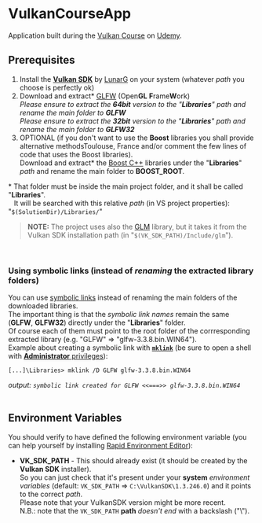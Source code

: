 # VulkanCourseApp

Application built during the [Vulkan Course](https://www.udemy.com/course/learn-the-vulkan-api-with-cpp/)
on [Udemy](https://www.udemy.com/).

## Prerequisites

1. Install the [**Vulkan SDK**](https://vulkan.lunarg.com/sdk/home) by [LunarG](https://www.lunarg.com/) on your system
   (whatever _path_ you choose is perfectly ok)
2. Download and extract\* [GLFW](https://www.glfw.org/download.html) (Open**GL** **F**rame**W**ork)<br />
   _Please ensure to extract the **64bit** version to the "**Libraries**" path and rename the main folder to **GLFW**_<br />
   _Please ensure to extract the **32bit** version to the "**Libraries**" path and rename the main folder to **GLFW32**_
3. OPTIONAL (if you don't want to use the **Boost** libraries you shall provide alternative methodsToulouse, France
   and/or comment the few lines of code that uses the Boost libraries).<br />
   Download and extract\* the [Boost C++](https://www.boost.org/) libraries under the "**Libraries**" _path_ and
   rename the main folder to **BOOST_ROOT**.

\* That folder must be inside the main project folder, and it shall be called "**Libraries**".<br />
&nbsp;&nbsp;&nbsp;It will be searched with this relative _path_ (in VS project properties): "`$(SolutionDir)/Libraries/`"

> **NOTE:**  The project uses also the [GLM](https://github.com/g-truc/glm) library, but it takes it from the Vulkan SDK installation path (in "`$(VK_SDK_PATH)/Include/glm`").

<br />

### Using symbolic links (instead of _renaming_ the extracted library folders)

You can use [symbolic links](https://docs.microsoft.com/en-us/windows-server/administration/windows-commands/mklink)
instead of renaming the main folders of the downloaded libraries.<br />
The important thing is that the _symbolic link names_ remain the same (**GLFW**, **GLFW32**) directly under
the "**Libraries**" folder.<br />
Of course each of them must point to the root folder of the corrresponding extracted library
(e.g. "GLFW" => "glfw-3.3.8.bin.WIN64").<br />
Example about creating a symbolic link with [**`mklink`**](https://ss64.com/nt/mklink.html) (be sure to open a shell
with [**Administrator** privileges](https://allthings.how/how-to-open-windows-terminal-as-admin-on-windows-11/)):
```
[...]\Libraries> mklink /D GLFW glfw-3.3.8.bin.WIN64
```
_output: `symbolic link created for GLFW <<===>> glfw-3.3.8.bin.WIN64`_<br /><br />

## Environment Variables

You should verify to have defined the following environment variable
(you can help yourself by installing [Rapid Environment Editor](https://www.rapidee.com/)):

- **VK_SDK_PATH** - This should already exist (it should be created by the **Vulkan SDK** installer).<br />
  So you can just check that it's present under your **system** _environment variables_
  (default: `VK_SDK_PATH` => `C:\VulkanSDK\1.3.246.0`) and it points to the correct _path_.<br />
  Please note that your VulkanSDK version might be more recent.<br />
  N.B.: note that the `VK_SDK_PATH` **path** _doesn't end_ with a backslash ("\\").<br />
